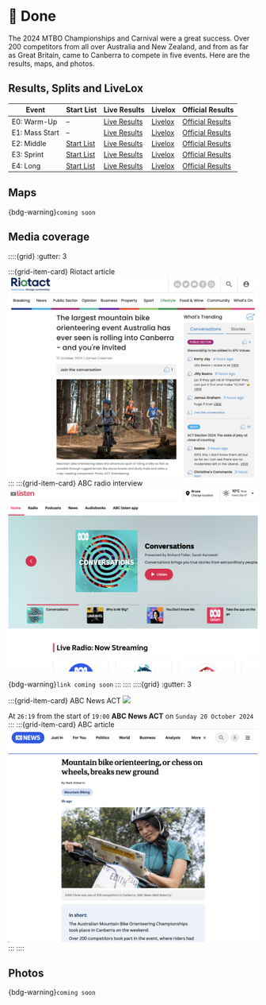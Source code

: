 # 🥹 Done

The 2024 MTBO Championships and Carnival were a great success.
Over 200 competitors from all over Australia and New Zealand, and from as far as Great Britain, came to Canberra to compete in five events.
Here are the results, maps, and photos.

## Results, Splits and LiveLox

| Event | Start List| Live Results | Livelox| Official Results |
|-|-|-|-|-|
| E0: Warm-Up | – | <a href="https://liveresultat.orientering.se/followfull.php?lang=en&comp=31547">Live Results</a> | <a href="https://eventor.orienteering.asn.au/Home/RedirectToLivelox?redirectUrl=%2FEvents%2FShow%2F140981">Livelox</a> | <a href="https://eventor.orienteering.asn.au/Events/ResultList?eventId=19686&groupBy=EventClass">Official Results</a> |
| E1: Mass Start| – | <a href="https://liveresultat.orientering.se/followfull.php?lang=en&comp=31548">Live Results</a>  | <a href="https://eventor.orienteering.asn.au/Home/RedirectToLivelox?redirectUrl=%2FEvents%2FShow%2F140982">Livelox</a> | <a href="https://eventor.orienteering.asn.au/Events/ResultList?eventId=19100&groupBy=EventClass">Official Results</a> |
| E2: Middle | <a href="https://eventor.orienteering.asn.au/Events/StartList?eventId=19101&groupBy=EventClass">Start List</a> | <a href="https://liveresultat.orientering.se/followfull.php?comp=31549&lang=en">Live Results</a>  | <a href="https://www.livelox.com/Events/Show/140984/Australian-MTBO-Carnival-Championships-MIDDLE-Stringybark-Hi">Livelox</a> | <a href="https://eventor.orienteering.asn.au/Events/ResultList?eventId=19101&groupBy=EventClass">Official Results</a> |
| E3: Sprint | <a href="https://eventor.orienteering.asn.au/Events/StartList?eventId=19102&groupBy=EventClass">Start List</a> | <a href="https://liveresultat.orientering.se/followfull.php?comp=31551&lang=en">Live Results</a>  | <a href="https://www.livelox.com/Events/Show/140985/Australian-MTBO-Carnival-Championships-SPRINT-Sutton-Road-Dr">Livelox</a> | <a href="https://eventor.orienteering.asn.au/Events/ResultList?eventId=19102&groupBy=EventClass">Official Results</a> |
| E4: Long | <a href="https://eventor.orienteering.asn.au/Events/StartList?eventId=19103&groupBy=EventClass">Start List</a> | <a href="https://liveresultat.orientering.se/followfull.php?comp=31551&lang=sv">Live Results</a>  | <a href="https://eventor.orienteering.asn.au/Home/RedirectToLivelox?redirectUrl=%2FEvents%2FShow%2F140986">Livelox</a> | <a href="https://eventor.orienteering.asn.au/Events/ResultList?eventId=19103&groupBy=EventClass">Official Results</a> |

## Maps

{bdg-warning}`coming soon`

## Media coverage

::::{grid}
:gutter: 3

:::{grid-item-card} Riotact article
<a href="https://the-riotact.com/the-largest-mountain-bike-carnival-australia-has-ever-seen-is-rolling-into-canberra-and-youre-invited/816200"><img src="_static/media/riotact.png"></a>
:::
:::{grid-item-card} ABC radio interview
<a href="" target=_blank><img src="_static/media/abc_listen.png"></a>

{bdg-warning}`link coming soon`
:::
::::
::::{grid}
:gutter: 3

:::{grid-item-card} ABC News ACT
<a href="https://iview.abc.net.au/video/NU2404C294S00" target=_blank><img src="_static/media/abc_news.png"></a>

At `26:19` from the start of `19:00` **ABC News ACT** on `Sunday 20 October 2024`
:::
:::{grid-item-card} ABC article
<a href="https://www.abc.net.au/news/2024-10-21/sport-mountain-bike-orienteering/104497898" target=_blank><img src="_static/media/abc_article.png"></a>
:::
::::

## Photos

{bdg-warning}`coming soon`